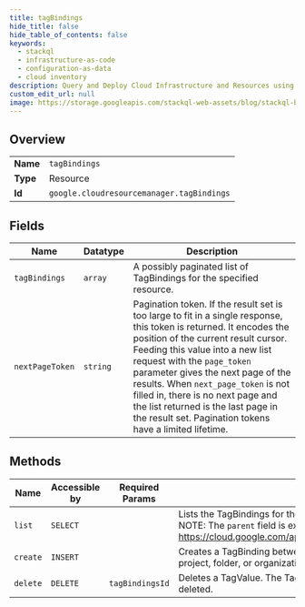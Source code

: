 ```yaml
---
title: tagBindings
hide_title: false
hide_table_of_contents: false
keywords:
  - stackql
  - infrastructure-as-code
  - configuration-as-data
  - cloud inventory
description: Query and Deploy Cloud Infrastructure and Resources using SQL
custom_edit_url: null
image: https://storage.googleapis.com/stackql-web-assets/blog/stackql-blog-post-featured-image.png
---
```

  
    

## Overview
<table><tbody>
<tr><td><b>Name</b></td><td><code>tagBindings</code></td></tr>
<tr><td><b>Type</b></td><td>Resource</td></tr>
<tr><td><b>Id</b></td><td><code>google.cloudresourcemanager.tagBindings</code></td></tr>
</tbody></table>

## Fields
| Name | Datatype | Description |
| ---- | -------- | ----------- |
| `tagBindings` | `array` | A possibly paginated list of TagBindings for the specified resource. |
| `nextPageToken` | `string` | Pagination token. If the result set is too large to fit in a single response, this token is returned. It encodes the position of the current result cursor. Feeding this value into a new list request with the `page_token` parameter gives the next page of the results. When `next_page_token` is not filled in, there is no next page and the list returned is the last page in the result set. Pagination tokens have a limited lifetime. |
## Methods
| Name | Accessible by | Required Params | Description |
| ---- | ------------- | --------------- | ----------- |
| `list` | `SELECT` |  | Lists the TagBindings for the given cloud resource, as specified with `parent`. NOTE: The `parent` field is expected to be a full resource name: https://cloud.google.com/apis/design/resource_names#full_resource_name |
| `create` | `INSERT` |  | Creates a TagBinding between a TagValue and a cloud resource (currently project, folder, or organization). |
| `delete` | `DELETE` | `tagBindingsId` | Deletes a TagValue. The TagValue cannot have any bindings when it is deleted. |
